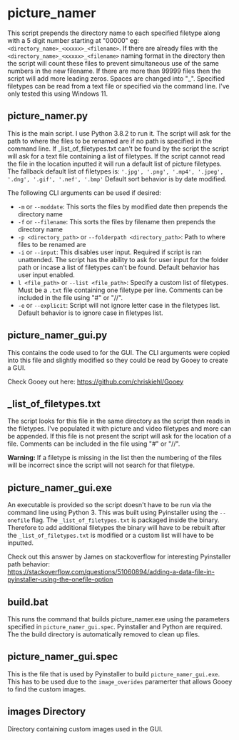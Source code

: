 # picture_namer
This script prepends the directory name to each specified filetype along with a 5 digit number starting at "00000" eg: `<directory_name>_<xxxxx>_<filename>`. If there are already files with the `<directory_name>_<xxxxx>_<filename>` naming format in the directory then the script will count these files to prevent simultaneous use of the same numbers in the new filename. If there are more than 99999 files then the script will add more leading zeros. Spaces are changed into "_". Specified filetypes can be read from a text file or specified via the command line. I've only tested this using Windows 11.

## picture_namer.py
This is the main script. I use Python 3.8.2 to run it. The script will ask for the path to where the files to be renamed are if no path is specified in the command line. If _list_of_filetypes.txt can't be found by the script the script will ask for a text file containing a list of filetypes. If the script cannot read the file in the location inputted it will run a default list of picture filetypes. The fallback default list of filetypes is: `'.jpg', '.png', '.mp4', '.jpeg', '.dng', '.gif', '.nef', '.bmp'` Default sort behavior is by date modified.

The following CLI arguments can be used if desired:
- `-m` or `--moddate`: This sorts the files by modified date then prepends the directory name
- `-f` or `--filename`: This sorts the files by filename then prepends the directory name
- `-p <directory_path>` or `--folderpath <directory_path>`: Path to where files to be renamed are
- `-i` or `--input`: This disables user input. Required if script is ran unattended. The script has the ability to ask for user input for the folder path or incase a list of filetypes can't be found. Default behavior has user input enabled.
- `l <file_path>` or `--list <file_path>`: Specify a custom list of filetypes. Must be a `.txt` file containing one filetype per line. Comments can be included in the file using "#" or "//".
- `-e` or `--explicit`: Script will not ignore letter case in the filetypes list. Default behavior is to ignore case in filetypes list.

## picture_namer_gui.py
This contains the code used to for the GUI. The CLI arguments were copied into this file and slightly modified so they could be read by Gooey to create a GUI.

Check Gooey out here: https://github.com/chriskiehl/Gooey

## _list_of_filetypes.txt
The script looks for this file in the same directory as the script then reads in the filetypes. I've populated it with picture and video filetypes and more can be appended. If this file is not present the script will ask for the location of a file. Comments can be included in the file using "#" or "//". 

**Warning:** If a filetype is missing in the list then the numbering of the files will be incorrect since the script will not search for that filetype.  

## picture_namer_gui.exe
An executable is provided so the script doesn't have to be run via the command line using Python 3. This was built using Pyinstaller using the `--onefile` flag.
The `_list_of_filetypes.txt` is packaged inside the binary. Therefore to add additional filetypes the binary will have to be rebuilt after the `_list_of_filetypes.txt` is modified or a custom list will have to be inputted.

Check out this answer by James on stackoverflow for interesting Pyinstaller path behavior:  
https://stackoverflow.com/questions/51060894/adding-a-data-file-in-pyinstaller-using-the-onefile-option

## build.bat
This runs the command that builds picture_namer.exe using the parameters specified in `picture_namer_gui.spec`. Pyinstaller and Python are required. The the build directory is automatically removed to clean up files.

## picture_namer_gui.spec
This is the file that is used by Pyinstaller to build `picture_namer_gui.exe`. This has to be used due to the `image_overides` paramerter that allows Gooey to find the custom images.

## images Directory
Directory containing custom images used in the GUI.
